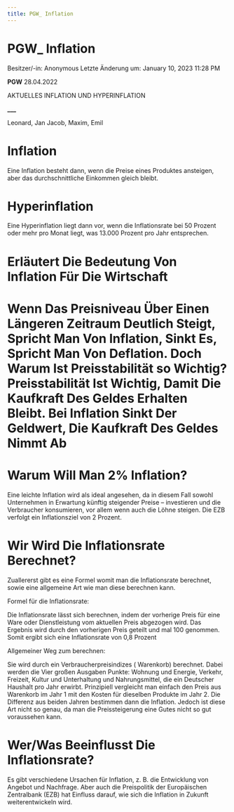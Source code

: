 ```yaml
---
title: PGW_ Inflation
---
```

# PGW_ Inflation

Besitzer/-in: Anonymous
Letzte Änderung um: January 10, 2023 11:28 PM

**PGW** 28.04.2022

AKTUELLES
INFLATION UND HYPERINFLATION

**___**

Leonard, Jan Jacob, Maxim, Emil

#


# Inflation

Eine Inflation besteht dann, wenn die Preise eines Produktes ansteigen, aber das durchschnittliche Einkommen gleich bleibt.

# Hyperinflation

Eine Hyperinflation liegt dann vor, wenn die Inflationsrate bei 50 Prozent oder mehr pro Monat liegt, was 13.000 Prozent pro Jahr entsprechen.

# Erläutert Die Bedeutung Von Inflation Für Die Wirtschaft

# Wenn Das Preisniveau Über Einen Längeren Zeitraum Deutlich Steigt, Spricht Man Von Inflation, Sinkt Es, Spricht Man Von Deflation. Doch Warum Ist Preisstabilität so Wichtig? Preisstabilität Ist Wichtig, Damit Die Kaufkraft Des Geldes Erhalten Bleibt. Bei Inflation Sinkt Der Geldwert, Die Kaufkraft Des Geldes Nimmt Ab

# Warum Will Man 2% Inflation?

Eine leichte Inflation wird als ideal angesehen, da in diesem Fall sowohl Unternehmen in Erwartung künftig steigender Preise – investieren und die Verbraucher konsumieren, vor allem wenn auch die Löhne steigen. Die EZB verfolgt ein Inflationsziel von 2 Prozent.

#


# Wir Wird Die Inflationsrate Berechnet?

Zuallererst gibt es eine Formel womit man die Inflationsrate berechnet, sowie eine allgemeine Art wie man diese berechnen kann.

Formel für die Inflationsrate:

Die Inflationsrate lässt sich berechnen, indem der vorherige Preis für eine Ware oder Dienstleistung vom aktuellen Preis abgezogen wird. Das Ergebnis wird durch den vorherigen Preis geteilt und mal 100 genommen. Somit ergibt sich eine Inflationsrate von 0,8 Prozent

Allgemeiner Weg zum berechnen:

Sie wird durch ein Verbraucherpreisindizes ( Warenkorb) berechnet. Dabei werden die Vier großen Ausgaben Punkte: Wohnung und Energie, Verkehr, Freizeit, Kultur und Unterhaltung und Nahrungsmittel, die ein Deutscher Haushalt pro Jahr erwirbt. Prinzipiell vergleicht man einfach den Preis aus Warenkorb im Jahr 1 mit den Kosten für dieselben Produkte im Jahr 2. Die Differenz aus beiden Jahren bestimmen dann die Inflation. Jedoch ist diese Art nicht so genau, da man die Preissteigerung eine Gutes nicht so gut voraussehen kann.

# Wer/Was Beeinflusst Die Inflationsrate?

Es gibt verschiedene Ursachen für Inflation, z. B. die Entwicklung von Angebot und Nachfrage. Aber auch die Preispolitik der Europäischen Zentralbank (EZB) hat Einfluss darauf, wie sich die Inflation in Zukunft weiterentwickeln wird.